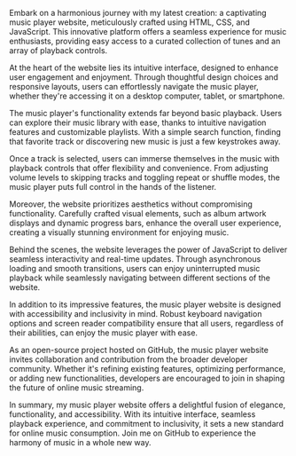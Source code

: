 Embark on a harmonious journey with my latest creation: a captivating music player website, meticulously crafted using HTML, CSS, and JavaScript. This innovative platform offers a seamless experience for music enthusiasts, providing easy access to a curated collection of tunes and an array of playback controls.

At the heart of the website lies its intuitive interface, designed to enhance user engagement and enjoyment. Through thoughtful design choices and responsive layouts, users can effortlessly navigate the music player, whether they're accessing it on a desktop computer, tablet, or smartphone.

The music player's functionality extends far beyond basic playback. Users can explore their music library with ease, thanks to intuitive navigation features and customizable playlists. With a simple search function, finding that favorite track or discovering new music is just a few keystrokes away.

Once a track is selected, users can immerse themselves in the music with playback controls that offer flexibility and convenience. From adjusting volume levels to skipping tracks and toggling repeat or shuffle modes, the music player puts full control in the hands of the listener.

Moreover, the website prioritizes aesthetics without compromising functionality. Carefully crafted visual elements, such as album artwork displays and dynamic progress bars, enhance the overall user experience, creating a visually stunning environment for enjoying music.

Behind the scenes, the website leverages the power of JavaScript to deliver seamless interactivity and real-time updates. Through asynchronous loading and smooth transitions, users can enjoy uninterrupted music playback while seamlessly navigating between different sections of the website.

In addition to its impressive features, the music player website is designed with accessibility and inclusivity in mind. Robust keyboard navigation options and screen reader compatibility ensure that all users, regardless of their abilities, can enjoy the music player with ease.

As an open-source project hosted on GitHub, the music player website invites collaboration and contribution from the broader developer community. Whether it's refining existing features, optimizing performance, or adding new functionalities, developers are encouraged to join in shaping the future of online music streaming.

In summary, my music player website offers a delightful fusion of elegance, functionality, and accessibility. With its intuitive interface, seamless playback experience, and commitment to inclusivity, it sets a new standard for online music consumption. Join me on GitHub to experience the harmony of music in a whole new way.
